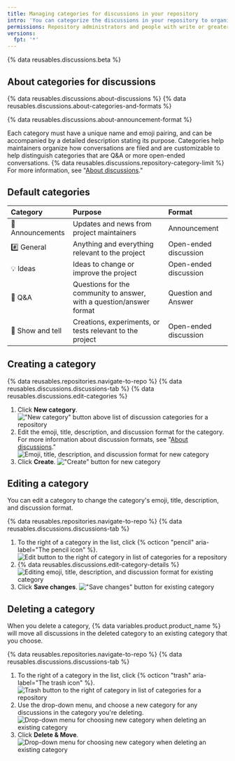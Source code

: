 ```yaml
---
title: Managing categories for discussions in your repository
intro: 'You can categorize the discussions in your repository to organize conversations for your community members, and you can choose a format for each category.'
permissions: Repository administrators and people with write or greater access to a repository can enable discussions in the repository.
versions:
  fpt: '*'
---
```


{% data reusables.discussions.beta %}

## About categories for discussions

{% data reusables.discussions.about-discussions %} {% data reusables.discussions.about-categories-and-formats %}

{% data reusables.discussions.about-announcement-format %}

Each category must have a unique name and emoji pairing, and can be accompanied by a detailed description stating its purpose. Categories help maintainers organize how conversations are filed and are customizable to help distinguish categories that are Q&A or more open-ended conversations. {% data reusables.discussions.repository-category-limit %} For more information, see "[About discussions](/discussions/collaborating-with-your-community-using-discussions/about-discussions#about-categories-and-formats-for-discussions)."

## Default categories

| Category | Purpose | Format |
| :- | :- | :- |
| 📣 Announcements | Updates and news from project maintainers | Announcement |
| #️⃣ General | Anything and everything relevant to the project | Open-ended discussion |
|💡 Ideas | Ideas to change or improve the project | Open-ended discussion |
| 🙏 Q&A | Questions for the community to answer, with a question/answer format | Question and Answer |
| 🙌 Show and tell | Creations, experiments, or tests relevant to the project | Open-ended discussion |

## Creating a category

{% data reusables.repositories.navigate-to-repo %}
{% data reusables.discussions.discussions-tab %}
{% data reusables.discussions.edit-categories %}
1. Click **New category**.
  !["New category" button above list of discussion categories for a repository](/assets/images/help/discussions/click-new-category-button.png)
1. Edit the emoji, title, description, and discussion format for the category. For more information about discussion formats, see "[About discussions](/discussions/collaborating-with-your-community-using-discussions/about-discussions#about-categories-and-formats-for-discussions)."
  ![Emoji, title, description, and discussion format for new category](/assets/images/help/discussions/edit-category-details.png)
1. Click **Create**.
  !["Create" button for new category](/assets/images/help/discussions/new-category-click-create-button.png)

## Editing a category

You can edit a category to change the category's emoji, title, description, and discussion format.

{% data reusables.repositories.navigate-to-repo %}
{% data reusables.discussions.discussions-tab %}
1. To the right of a category in the list, click {% octicon "pencil" aria-label="The pencil icon" %}.
  ![Edit button to the right of category in list of categories for a repository](/assets/images/help/discussions/click-edit-for-category.png)
1. {% data reusables.discussions.edit-category-details %}
  ![Editing emoji, title, description, and discussion format for existing category](/assets/images/help/discussions/edit-existing-category-details.png)
1. Click **Save changes**.
  !["Save changes" button for existing category](/assets/images/help/discussions/existing-category-click-save-changes-button.png)

## Deleting a category

When you delete a category, {% data variables.product.product_name %} will move all discussions in the deleted category to an existing category that you choose.

{% data reusables.repositories.navigate-to-repo %}
{% data reusables.discussions.discussions-tab %}
1. To the right of a category in the list, click {% octicon "trash" aria-label="The trash icon" %}.
  ![Trash button to the right of category in list of categories for a repository](/assets/images/help/discussions/click-delete-for-category.png)
1. Use the drop-down menu, and choose a new category for any discussions in the category you're deleting.
  ![Drop-down menu for choosing new category when deleting an existing category](/assets/images/help/discussions/choose-new-category.png)
1. Click **Delete & Move**.
  ![Drop-down menu for choosing new category when deleting an existing category](/assets/images/help/discussions/click-delete-and-move-button.png)
